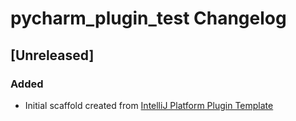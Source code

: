 <!-- Keep a Changelog guide -> https://keepachangelog.com -->

# pycharm_plugin_test Changelog

## [Unreleased]
### Added
- Initial scaffold created from [IntelliJ Platform Plugin Template](https://github.com/JetBrains/intellij-platform-plugin-template)
